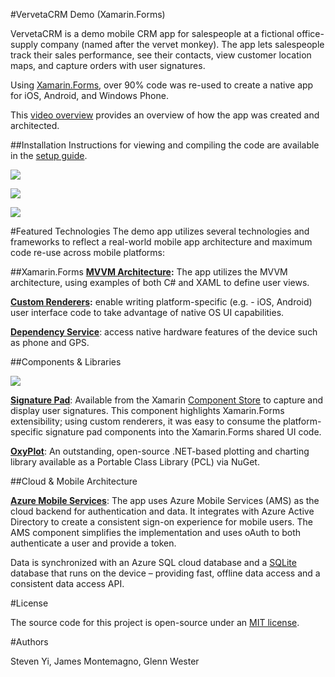 #VervetaCRM Demo (Xamarin.Forms)

VervetaCRM is a demo mobile CRM app for salespeople at a fictional office-supply company (named after the vervet monkey).  The app lets  salespeople track their sales performance, see their contacts, view customer location maps, and capture orders with user signatures.

Using [Xamarin.Forms](http://xamarin.com/forms), over 90% code was re-used to create a native app for iOS, Android, and Windows Phone. 

This [video overview](https://www.youtube.com/watch?v=19Hs8wzeC7w) provides an overview of how the app was created and architected.

##Installation
Instructions for viewing and compiling the code are available in the [setup guide](https://github.com/xamarin/VervetaCRM/wiki/Setup-Instructions).

![](https://github.com/xamarin/VervetaCRM/blob/master/markdown-graphics/VervetaDashboard.png)

![](https://github.com/xamarin/VervetaCRM/blob/master/markdown-graphics/VervetaMaps.png)

![](https://github.com/xamarin/VervetaCRM/blob/master/markdown-graphics/VervetaCatalog.png)


#Featured Technologies
The demo app utilizes several technologies and frameworks to reflect a real-world mobile app architecture and maximum code re-use across mobile platforms:

##Xamarin.Forms
**[MVVM Architecture](http://www.google.com/url?q=http%3A%2F%2Fdeveloper.xamarin.com%2Fguides%2Fcross-platform%2Fxamarin-forms%2Fxaml-for-xamarin-forms%2Fdata_bindings_to_mvvm%2F&sa=D&sntz=1&usg=AFQjCNFxdmJBNbm8-tWJ0CIXuN0fN2v6aA):** The app utilizes the MVVM architecture, using examples of both C# and XAML to define user views.

**[Custom Renderers](http://www.google.com/url?q=http%3A%2F%2Fdeveloper.xamarin.com%2Fguides%2Fcross-platform%2Fxamarin-forms%2Fcustom-renderer%2F&sa=D&sntz=1&usg=AFQjCNGPqAndxlsRuCnyC65HcRW7YFoVsw):** enable writing platform-specific (e.g. - iOS, Android) user interface code to take advantage of native OS UI capabilities.

**[Dependency Service](http://www.google.com/url?q=http%3A%2F%2Fdeveloper.xamarin.com%2Fguides%2Fcross-platform%2Fxamarin-forms%2Fdependency-service%2F&sa=D&sntz=1&usg=AFQjCNFLXIS_LTyi3e1o5aSz0mdLjGbc8w)**: access native hardware features of the device such as phone and GPS.

##Components & Libraries

![](https://github.com/xamarin/VervetaCRM/blob/master/markdown-graphics/SigPad-ComponentStore.png) 

**[Signature Pad](https://www.google.com/url?q=https%3A%2F%2Fcomponents.xamarin.com%2Fview%2Fsignature-pad&sa=D&sntz=1&usg=AFQjCNHTI8Me1wTHH6vZOYlCrPRySjiPQw)**: Available from the Xamarin [Component Store](https://components.xamarin.com/) to capture and display user signatures.  This component highlights Xamarin.Forms extensibility; using custom renderers, it was easy to consume the platform-specific signature pad components into the Xamarin.Forms shared UI code.

**[OxyPlot](http://www.google.com/url?q=http%3A%2F%2Foxyplot.org%2F&sa=D&sntz=1&usg=AFQjCNGe7LMm2dEX-hGl3z0xWLu2Yvso0A)**: An outstanding, open-source .NET-based plotting and charting library available as a Portable Class Library (PCL) via NuGet.

##Cloud & Mobile Architecture

**[Azure Mobile Services](http://azure.microsoft.com/en-us/services/mobile-services/)**: The app uses Azure Mobile Services (AMS) as the cloud backend for authentication and data.  It integrates with Azure Active Directory to create a consistent sign-on experience for mobile users.  The AMS component simplifies the implementation and uses oAuth to both authenticate a user and provide a token.

Data is synchronized with an Azure SQL cloud database and a [SQLite](http://sqlite.org/) database that runs on the device – providing fast, offline data access and a consistent data access API.

#License

The source code for this project is open-source under an [MIT license](http://www.google.com/url?q=http%3A%2F%2Fopensource.org%2Flicenses%2FMIT&sa=D&sntz=1&usg=AFQjCNHDbo7qf6bLsFB0hul9yFpGyirUdg).


#Authors


Steven Yi, James Montemagno, Glenn Wester
